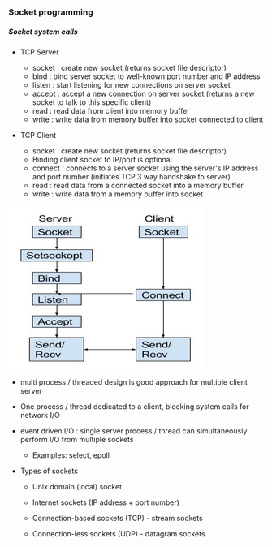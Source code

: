 ### Socket programming 

##### Socket system calls

- TCP Server
    - socket : create new socket (returns socket file descriptor)
    - bind : bind server socket to well-known port number and IP address
    - listen : start listening for new connections on server socket
    - accept : accept a new connection on server socket (returns a new socket to talk to this specific client)
    - read : read data from client into memory buffer
    - write : write data from memory buffer into socket connected to client

- TCP Client
    - socket : create new socket (returns socket file descriptor)
    - Binding client socket to IP/port is optional
    - connect : connects to a server socket using the server's IP address and port number (initiates TCP 3 way handshake to server)
    - read : read data from a connected socket into a memory buffer
    - write : write data from a memory buffer into socket

![alt text](simple-socket.png)

- multi process / threaded design is good approach for multiple client server
- One process / thread dedicated to a client, blocking system calls for network I/O
- event driven I/O : single server process / thread can simultaneously perform I/O from multiple sockets
    - Examples: select, epoll

- Types of sockets
    - Unix domain (local) socket
    - Internet sockets (IP address + port number)
    
    - Connection-based sockets (TCP) - stream sockets
    - Connection-less sockets (UDP) - datagram sockets